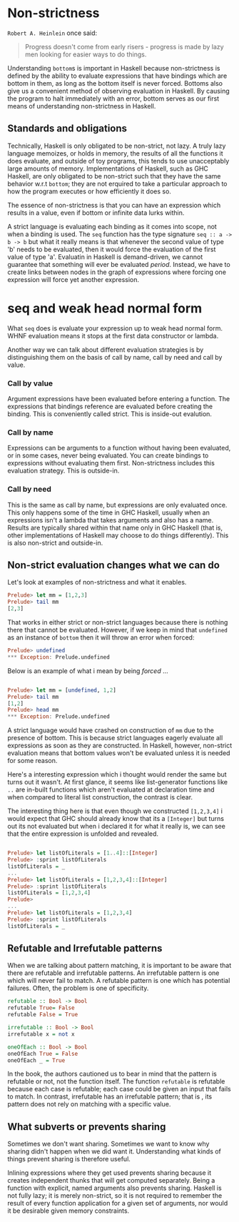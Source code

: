 # Non-strictness

`Robert A. Heinlein` once said:

> Progress doesn't come from early risers - progress is made by lazy men looking
> for easier ways to do things.

Understanding `bottom`s is important in Haskell because non-strictness is
defined by the ability to evaluate expressions that have bindings which are
bottom in them, as long as the bottom itself is never forced. Bottoms also give
us a convenient method of observing evaluation in Haskell. By causing the
program to halt immediately with an error, bottom serves as our first means of
understanding non-strictness in Haskell.

## Standards and obligations

Technically, Haskell is only obligated to be non-strict, not lazy. A truly lazy
language memoizes, or holds in memory, the results of all the functions it does
evaluate, and outside of toy programs, this tends to use unacceptably large
amounts of memory. Implementations of Haskell, such as GHC Haskell, are only
obligated to be non-strict such that they have the same behavior w.r.t
`bottom`; they are not erquired to take a particular approach to how the
program executes or how efficiently it does so.
 
The essence of non-strictness is that you can have an expression which results
in a value, even if bottom or infinite data lurks within.

A strict language is evaluating each binding as it comes into scope, not when a
binding is used. The `seq` function has the type signature `seq :: a -> b -> b`
but what it really means is that whenever the second value of type 'b' needs to
be evaluated, then it would force the evaluation of the first value of type
'a'. Evaluatin in Haskell is demand-driven, we cannot guarantee that something
will ever be evaluated *period*. Instead, we have to create links between nodes
in the graph of expressions where forcing one expression will force yet another
expression.
 
# seq and weak head normal form

What `seq` does is evaluate your expression up to weak head normal form. WHNF
evaluation means it stops at the first data constructor or lambda. 

Another way we can talk about different evaluation strategies is by
distinguishing them on the basis of call by name, call by need and call by
value.

### Call by value

Argument expressions have been evaluated before entering a function. The
expressions that bindings reference are evaluated before creating the binding.
This is conveniently called strict. This is inside-out evalution.

### Call by name

Expressions can be arguments to a function without having been evaluated, or in
some cases, never being evaluated. You can create bindings to expressions
without evaluating them first. Non-strictness includes this evaluation
strategy. This is outside-in.

### Call by need

This is the same as call by name, but expressions are only evaluated once. This
only happens some of the time in GHC Haskell, usually when an expressions isn't
a lambda that takes arguments and also has a name. Results are typically shared
within that name only in GHC Haskell (that is, other implementations of Haskell
may choose to do things differently). This is also non-strict and outside-in.

## Non-strict evaluation changes what we can do

Let's look at examples of non-strictness and what it enables.
```haskell
Prelude> let mm = [1,2,3]
Prelude> tail mm
[2,3]
```
That works in either strict or non-strict languages because there is nothing
there that cannot be evaluated. However, if we keep in mind that `undefined` as
an instance of `bottom` then it will throw an error when forced:

```haskell
Prelude> undefined
*** Exception: Prelude.undefined
```

Below is an example of what i mean by being _forced_ ...
```haskell

Prelude> let mm = [undefined, 1,2]
Prelude> tail mm
[1,2]
Prelude> head mm
*** Exception: Prelude.undefined
```

A strict language would have crashed on construction of `mm` due to the
presence of bottom. This is because strict languages eagerly evaluate all
expressions as soon as they are constructed. In Haskell, however, non-strict
evaluation means that bottom values won't be evaluated unless it is needed for
some reason.

Here's a interesting expression which i thought would render the same but turns
out it wasn't. At first glance, it seems like list-generator functions like
`..` are in-built functions which aren't evaluated at declaration time and when
compared to literal list construction, the contrast is clear.

The interesting thing here is that even though we constructed `[1,2,3,4]` i
would expect that GHC should already know that its a `[Integer]` but turns out
its not evaluated but when i declared it for what it really is, we can see that
the entire expression is unfolded and revealed.

```haskell

Prelude> let listOfLiterals = [1..4]::[Integer]
Prelude> :sprint listOfLiterals
listOfLiterals = _
...
Prelude> let listOfLiterals = [1,2,3,4]::[Integer]
Prelude> :sprint listOfLiterals
listOfLiterals = [1,2,3,4]
Prelude>
...
Prelude> let listOfLiterals = [1,2,3,4]
Prelude> :sprint listOfLiterals
listOfLiterals = _

```

## Refutable and Irrefutable patterns

When we are talking about pattern matching, it is important to be aware that
there are refutable and irrefutable patterns. An irrefutable pattern is one
which will never fail to match. A refutable pattern is one which has potential
failures. Often, the problem is one of specificity.

```haskell
refutable :: Bool -> Bool
refutable True= False
refutable False = True

irrefutable :: Bool -> Bool
irrefutable x = not x

oneOfEach :: Bool -> Bool
oneOfEach True = False
oneOfEach _ = True
```

In the book, the authors cautioned us to bear in mind that the pattern is
refutable or not, not the function itself. The function `refutable` is
refutable because each case is refutable; each case could be given an input
that fails to match. In contrast, irrefutable has an irrefutable pattern; that
is , its pattern does not rely on matching with a specific value.

## What subverts or prevents sharing 

Sometimes we don't want sharing. Sometimes we want to know why sharing didn't
happen when we did want it. Understanding what kinds of things prevent sharing
is therefore useful. 

Inlining expressions where they get used prevents sharing because it creates
independent thunks that will get computed separately. Being a function with
explicit, named arguments also prevents sharing. Haskell is not fully lazy; it
is merely non-strict, so it is not required to remember the result of every
function application for a given set of arguments, nor would it be desirable
given memory constraints.

